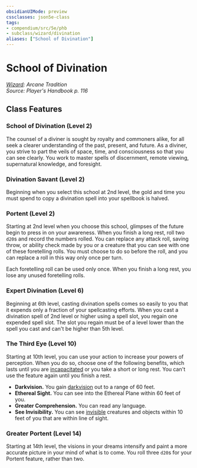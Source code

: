 ```yaml
---
obsidianUIMode: preview
cssclasses: json5e-class
tags:
- compendium/src/5e/phb
- subclass/wizard/divination
aliases: ["School of Divination"]
---
```

# School of Divination
*[Wizard](wizard.md): Arcane Tradition*  
*Source: Player's Handbook p. 116*  


## Class Features

### School of Divination (Level 2)

The counsel of a diviner is sought by royalty and commoners alike, for all seek a clearer understanding of the past, present, and future. As a diviner, you strive to part the veils of space, time, and consciousness so that you can see clearly. You work to master spells of discernment, remote viewing, supernatural knowledge, and foresight.

### Divination Savant (Level 2)

Beginning when you select this school at 2nd level, the gold and time you must spend to copy a divination spell into your spellbook is halved.

### Portent (Level 2)

Starting at 2nd level when you choose this school, glimpses of the future begin to press in on your awareness. When you finish a long rest, roll two `d20`s and record the numbers rolled. You can replace any attack roll, saving throw, or ability check made by you or a creature that you can see with one of these foretelling rolls. You must choose to do so before the roll, and you can replace a roll in this way only once per turn.

Each foretelling roll can be used only once. When you finish a long rest, you lose any unused foretelling rolls.

### Expert Divination (Level 6)

Beginning at 6th level, casting divination spells comes so easily to you that it expends only a fraction of your spellcasting efforts. When you cast a divination spell of 2nd level or higher using a spell slot, you regain one expended spell slot. The slot you regain must be of a level lower than the spell you cast and can't be higher than 5th level.

### The Third Eye (Level 10)

Starting at 10th level, you can use your action to increase your powers of perception. When you do so, choose one of the following benefits, which lasts until you are [incapacitated](/2-Mechanics/CLI/rules/conditions.md#incapacitated) or you take a short or long rest. You can't use the feature again until you finish a rest.

- **Darkvision.** You gain [darkvision](/2-Mechanics/CLI/rules/senses.md#darkvision) out to a range of 60 feet.  
- **Ethereal Sight.** You can see into the Ethereal Plane within 60 feet of you.  
- **Greater Comprehension.** You can read any language.  
- **See Invisibility.** You can see [invisible](/2-Mechanics/CLI/rules/conditions.md#invisible) creatures and objects within 10 feet of you that are within line of sight.  

### Greater Portent (Level 14)

Starting at 14th level, the visions in your dreams intensify and paint a more accurate picture in your mind of what is to come. You roll three `d20`s for your Portent feature, rather than two.